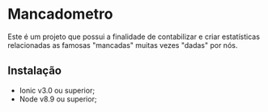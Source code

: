 # Mancadometro
Este é um projeto que possui a finalidade de contabilizar e criar estatísticas relacionadas as famosas "mancadas" muitas vezes "dadas" por nós.

## Instalação

- Ionic v3.0 ou superior;
- Node v8.9 ou superior;
